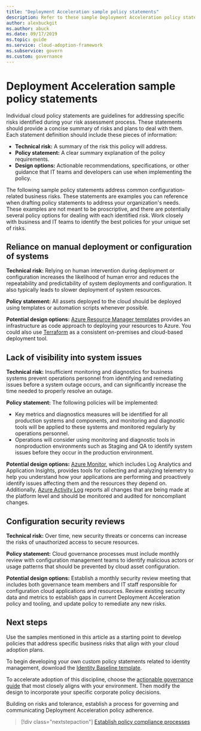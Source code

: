 ```yaml
---
title: "Deployment Acceleration sample policy statements"
description: Refer to these sample Deployment Acceleration policy statements to help draft your policy statements in the Cloud Adoption Framework for Azure.
author: alexbuckgit
ms.author: abuck
ms.date: 09/17/2019
ms.topic: guide
ms.service: cloud-adoption-framework
ms.subservice: govern
ms.custom: governance
---
```


# Deployment Acceleration sample policy statements

Individual cloud policy statements are guidelines for addressing specific risks identified during your risk assessment process. These statements should provide a concise summary of risks and plans to deal with them. Each statement definition should include these pieces of information:

- **Technical risk:** A summary of the risk this policy will address.
- **Policy statement:** A clear summary explanation of the policy requirements.
- **Design options:** Actionable recommendations, specifications, or other guidance that IT teams and developers can use when implementing the policy.

The following sample policy statements address common configuration-related business risks. These statements are examples you can reference when drafting policy statements to address your organization's needs. These examples are not meant to be proscriptive, and there are potentially several policy options for dealing with each identified risk. Work closely with business and IT teams to identify the best policies for your unique set of risks.

## Reliance on manual deployment or configuration of systems

**Technical risk:** Relying on human intervention during deployment or configuration increases the likelihood of human error and reduces the repeatability and predictability of system deployments and configuration. It also typically leads to slower deployment of system resources.

**Policy statement:** All assets deployed to the cloud should be deployed using templates or automation scripts whenever possible.

**Potential design options:** [Azure Resource Manager templates](https://docs.microsoft.com/azure/azure-resource-manager/template-deployment-overview) provides an infrastructure as code approach to deploying your resources to Azure. You could also use [Terraform](https://docs.microsoft.com/azure/terraform/terraform-overview) as a consistent on-premises and cloud-based deployment tool.

## Lack of visibility into system issues

**Technical risk:** Insufficient monitoring and diagnostics for business systems prevent operations personnel from identifying and remediating issues before a system outage occurs, and can significantly increase the time needed to properly resolve an outage.

**Policy statement:** The following policies will be implemented:

- Key metrics and diagnostics measures will be identified for all production systems and components, and monitoring and diagnostic tools will be applied to these systems and monitored regularly by operations personnel.
- Operations will consider using monitoring and diagnostic tools in nonproduction environments such as Staging and QA to identify system issues before they occur in the production environment.

**Potential design options:** [Azure Monitor](https://docs.microsoft.com/azure/azure-monitor), which includes Log Analytics and Application Insights, provides tools for collecting and analyzing telemetry to help you understand how your applications are performing and proactively identify issues affecting them and the resources they depend on. Additionally, [Azure Activity Log](https://docs.microsoft.com/azure/azure-monitor/platform/activity-logs-overview) reports all changes that are being made at the platform level and should be monitored and audited for noncompliant changes.

## Configuration security reviews

**Technical risk:** Over time, new security threats or concerns can increase the risks of unauthorized access to secure resources.

**Policy statement:** Cloud governance processes must include monthly review with configuration management teams to identify malicious actors or usage patterns that should be prevented by cloud asset configuration.

**Potential design options:** Establish a monthly security review meeting that includes both governance team members and IT staff responsible for configuration cloud applications and resources. Review existing security data and metrics to establish gaps in current Deployment Acceleration policy and tooling, and update policy to remediate any new risks.

## Next steps

Use the samples mentioned in this article as a starting point to develop policies that address specific business risks that align with your cloud adoption plans.

To begin developing your own custom policy statements related to identity management, download the [Identity Baseline template](../identity-baseline/template.md).

To accelerate adoption of this discipline, choose the [actionable governance guide](../guides/index.md) that most closely aligns with your environment. Then modify the design to incorporate your specific corporate policy decisions.

Building on risks and tolerance, establish a process for governing and communicating Deployment Acceleration policy adherence.

> [!div class="nextstepaction"]
> [Establish policy compliance processes](./compliance-processes.md)
